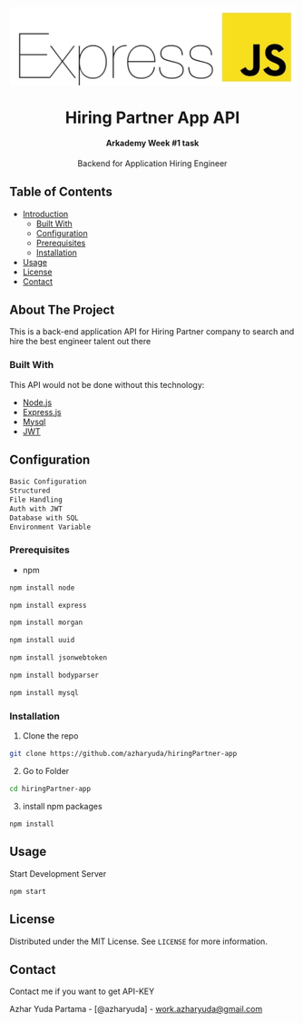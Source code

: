   <img align = "center" src = "src/ExpressJS.png">
  <h1 align="center">Hiring Partner App API</h1>
  <h4 align="center">Arkademy Week #1 task</h4>

  <p align="center">
  Backend for Application Hiring Engineer
    <br />

  </p>
</p>



<!-- TABLE OF CONTENTS -->
## Table of Contents

* [Introduction](#introduction)
  * [Built With](#built-with)
  * [Configuration](#config)
  * [Prerequisites](#prerequisites)
  * [Installation](#installation)
* [Usage](#usage)
* [License](#license)
* [Contact](#contact)




<!-- ABOUT THE PROJECT -->
## About The Project

This is a back-end application API for Hiring Partner company to search and hire the best engineer talent out there

### Built With
This API would not be done without this technology:

* [Node.js](https://nodejs.org)
* [Express.js](https://expressjs.com)
* [Mysql](https://mysql.com)
* [JWT](https://jwt.io)


## Configuration

    Basic Configuration
    Structured
    File Handling
    Auth with JWT
    Database with SQL
    Environment Variable


<!-- GETTING STARTED -->


### Prerequisites


* npm
```sh
npm install node
```
```sh
npm install express
```
```sh
npm install morgan
```
```sh
npm install uuid
```
```sh
npm install jsonwebtoken
```
```sh
npm install bodyparser
```
```sh
npm install mysql
```

### Installation


1. Clone the repo
```sh
git clone https://github.com/azharyuda/hiringPartner-app
```
2. Go to Folder
```sh
cd hiringPartner-app
```
3. install npm packages
```JS
npm install
```



<!-- USAGE EXAMPLES -->
## Usage

Start Development Server

```JS
npm start
```







<!-- LICENSE -->
## License

Distributed under the MIT License. See `LICENSE` for more information.



<!-- CONTACT -->
## Contact

Contact me if you want to get API-KEY

Azhar Yuda Partama - [@azharyuda] - work.azharyuda@gmail.com









<!-- MARKDOWN LINKS & IMAGES -->
<!-- https://www.markdownguide.org/basic-syntax/#reference-style-links -->

